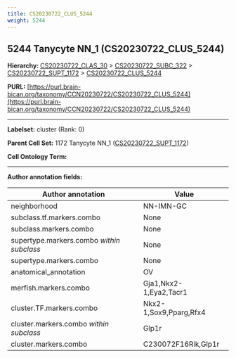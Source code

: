 ```yaml
---
title: CS20230722_CLUS_5244
weight: 5244
---
```

## 5244 Tanycyte NN_1 (CS20230722_CLUS_5244)
<b>Hierarchy: </b>
[CS20230722_CLAS_30](../CS20230722_CLAS_30) >
[CS20230722_SUBC_322](../CS20230722_SUBC_322) >
[CS20230722_SUPT_1172](../CS20230722_SUPT_1172) >
[CS20230722_CLUS_5244](../CS20230722_CLUS_5244)

**PURL:** [https://purl.brain-bican.org/taxonomy/CCN20230722/CS20230722_CLUS_5244](https://purl.brain-bican.org/taxonomy/CCN20230722/CS20230722_CLUS_5244)

---


**Labelset:** cluster (Rank: 0)

**Parent Cell Set:** 1172 Tanycyte NN_1 ([CS20230722_SUPT_1172](../CS20230722_SUPT_1172))



**Cell Ontology Term:** 

[MARKER GENES.]: #


---

[TRANSFERRED ANNOTATIONS.]: #


[AUTHOR ANNOTATION FIELDS.]: #


**Author annotation fields:**

| Author annotation | Value |
|-------------------|-------|
|neighborhood|NN-IMN-GC|
|subclass.tf.markers.combo|None|
|subclass.markers.combo|None|
|supertype.markers.combo _within subclass_|None|
|supertype.markers.combo|None|
|anatomical_annotation|OV|
|merfish.markers.combo|Gja1,Nkx2-1,Eya2,Tacr1|
|cluster.TF.markers.combo|Nkx2-1,Sox9,Pparg,Rfx4|
|cluster.markers.combo _within subclass_|Glp1r|
|cluster.markers.combo|C230072F16Rik,Glp1r|
